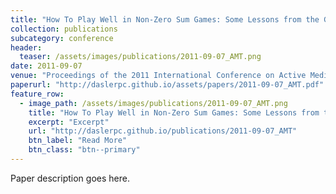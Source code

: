 ```yaml
---
title: "How To Play Well in Non-Zero Sum Games: Some Lessons from the Generalized Traveler's Dilemma"
collection: publications
subcategory: conference
header: 
  teaser: /assets/images/publications/2011-09-07_AMT.png
date: 2011-09-07
venue: "Proceedings of the 2011 International Conference on Active Media Technology (AMT)"
paperurl: "http://daslerpc.github.io/assets/papers/2011-09-07_AMT.pdf"
feature_row: 
  - image_path: /assets/images/publications/2011-09-07_AMT.png
    title: "How To Play Well in Non-Zero Sum Games: Some Lessons from the Generalized Traveler's Dilemma"
    excerpt: "Excerpt"
    url: "http://daslerpc.github.io/publications/2011-09-07_AMT"
    btn_label: "Read More"
    btn_class: "btn--primary"
---
```


Paper description goes here.